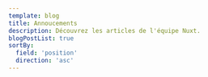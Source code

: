 ```yaml
---
template: blog
title: Annoucements
description: Découvrez les articles de l'équipe Nuxt.
blogPostList: true
sortBy:
  field: 'position'
  direction: 'asc'
---
```

